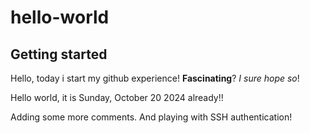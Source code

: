 # hello-world

## Getting started

Hello, today i start my github experience! **Fascinating**? *I sure hope so*!

Hello world, it is Sunday, October 20 2024 already!!

Adding some more comments. And playing with SSH authentication!
